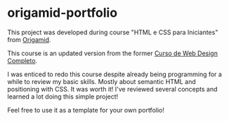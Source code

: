 # origamid-portfolio
This project was developed during course "HTML e CSS para Iniciantes" from [Origamid](https://www.origamid.com/curso/html-e-css-para-iniciantes/).

This course is an updated version from the former [Curso de Web Design Completo](https://www.origamid.com/curso/web-design-completo).

I was enticed to redo this course despite already being programming for a while to review my basic skills. Mostly about semantic HTML and positioning with CSS. It was worth it!
I've reviewed several concepts and learned a lot doing this simple project!

Feel free to use it as a template for your own portfolio!
